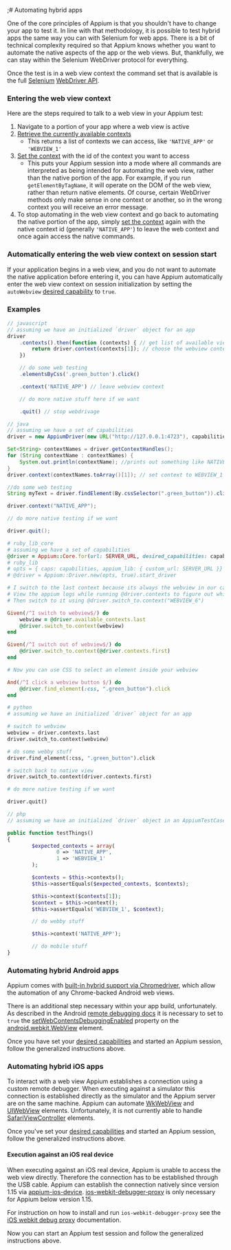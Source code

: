 ;# Automating hybrid apps

One of the core principles of Appium is that you shouldn't have to change your
app to test it. In line with that methodology, it is possible to test hybrid
apps the same way you can with Selenium for web apps. There is a bit of technical
complexity required so that Appium knows whether you want to automate the native
aspects of the app or the web views. But, thankfully, we can stay within the
Selenium WebDriver protocol for everything.

Once the test is in a web view context the command set that is available is the
full [Selenium](http://www.seleniumhq.org/) [WebDriver API](http://www.seleniumhq.org/docs/03_webdriver.jsp).


### Entering the web view context

Here are the steps required to talk to a web view in your Appium test:

1. Navigate to a portion of your app where a web view is active
1. [Retrieve the currently available contexts](/docs/en/commands/context/get-contexts.md)
    * This returns a list of contexts we can access, like `'NATIVE_APP'` or `'WEBVIEW_1'`
1. [Set the context](/docs/en/commands/context/set-context.md) with the id of
  the context you want to access
    * This puts your Appium session into a mode where all commands are
      interpreted as being intended for automating the web view, rather than the
      native portion of the app. For example, if you run `getElementByTagName`, it
      will operate on the DOM of the web view, rather than return native elements.
      Of course, certain WebDriver methods only make sense in one context or
      another, so in the wrong context you will receive an error message.
1. To stop automating in the web view context and go back to automating the
   native portion of the app, simply [set the context](/docs/en/commands/context/set-context.md)
   again with the native context id (generally `'NATIVE_APP'`) to leave the web
   context and once again access the native commands.


### Automatically entering the web view context on session start

If your application begins in a web view, and you do not want to automate the
native application before entering it, you can have Appium automatically enter
the web view context on session initialization by setting the `autoWebview`
[desired capability](/docs/en/writing-running-appium/caps.md) to `true`.


### Examples

```javascript
// javascript
// assuming we have an initialized `driver` object for an app
driver
    .contexts().then(function (contexts) { // get list of available views. Returns array: ["NATIVE_APP","WEBVIEW_1"]
        return driver.context(contexts[1]); // choose the webview context
    })

    // do some web testing
    .elementsByCss('.green_button').click()

    .context('NATIVE_APP') // leave webview context

    // do more native stuff here if we want

    .quit() // stop webdrivage
```

```java
// java
// assuming we have a set of capabilities
driver = new AppiumDriver(new URL("http://127.0.0.1:4723"), capabilities);

Set<String> contextNames = driver.getContextHandles();
for (String contextName : contextNames) {
    System.out.println(contextName); //prints out something like NATIVE_APP \n WEBVIEW_1
}
driver.context(contextNames.toArray()[1]); // set context to WEBVIEW_1

//do some web testing
String myText = driver.findElement(By.cssSelector(".green_button")).click();

driver.context("NATIVE_APP");

// do more native testing if we want

driver.quit();
```

```ruby
# ruby_lib_core
# assuming we have a set of capabilities
@driver = Appium::Core.for(url: SERVER_URL, desired_capabilities: capabilities).start_driver
# ruby_lib
# opts = { caps: capabilities, appium_lib: { custom_url: SERVER_URL }}
# @driver = Appium::Driver.new(opts, true).start_driver

# I switch to the last context because its always the webview in our case, in other cases you may need to specify a context
# View the appium logs while running @driver.contexts to figure out which context is the one you want and find the associated ID
# Then switch to it using @driver.switch_to.context("WEBVIEW_6")

Given(/^I switch to webview$/) do
    webview = @driver.available_contexts.last
    @driver.switch_to.context(webview)
end

Given(/^I switch out of webview$/) do
    @driver.switch_to.context(@driver.contexts.first)
end

# Now you can use CSS to select an element inside your webview

And(/^I click a webview button $/) do
    @driver.find_element(:css, ".green_button").click
end
```

```python
# python
# assuming we have an initialized `driver` object for an app

# switch to webview
webview = driver.contexts.last
driver.switch_to.context(webview)

# do some webby stuff
driver.find_element(:css, ".green_button").click

# switch back to native view
driver.switch_to.context(driver.contexts.first)

# do more native testing if we want

driver.quit()
```

```php
// php
// assuming we have an initialized `driver` object in an AppiumTestCase

public function testThings()
{
        $expected_contexts = array(
                0 => 'NATIVE_APP',
                1 => 'WEBVIEW_1'
        );

        $contexts = $this->contexts();
        $this->assertEquals($expected_contexts, $contexts);

        $this->context($contexts[1]);
        $context = $this->context();
        $this->assertEquals('WEBVIEW_1', $context);

        // do webby stuff

        $this->context('NATIVE_APP');

        // do mobile stuff
}
```



### Automating hybrid Android apps

Appium comes with [built-in hybrid support via Chromedriver](/docs/en/writing-running-appium/web/chromedriver.md),
which allow the automation of any Chrome-backed Android web views.

There is an additional step necessary within your app build, unfortunately. As
described in the Android [remote debugging docs](https://developers.google.com/web/tools/chrome-devtools/remote-debugging/webviews)
it is necessary to set to `true` the [setWebContentsDebuggingEnabled](http://developer.android.com/reference/android/webkit/WebView.html#setWebContentsDebuggingEnabled(boolean))
property on the [android.webkit.WebView](http://developer.android.com/reference/android/webkit/WebView.html)
element.

Once you have set your [desired capabilities](/docs/en/writing-running-appium/caps.md)
and started an Appium session, follow the generalized instructions above.


### Automating hybrid iOS apps

To interact with a web view Appium establishes a connection using a custom
remote debugger. When executing against a simulator this connection is
established directly as the simulator and the Appium server are on the same
machine. Appium can automate [WkWebView](https://developer.apple.com/documentation/webkit/wkwebview)
and [UIWebView](https://developer.apple.com/documentation/uikit/uiwebview)
elements. Unfortunately, it is not currently able to handle
[SafariViewController](https://developer.apple.com/documentation/safariservices/sfsafariviewcontroller)
elements.

Once you've set your [desired capabilities](/docs/en/writing-running-appium/caps.md)
and started an Appium session, follow the generalized instructions above.

#### Execution against an iOS real device

When executing against an iOS real device, Appium is unable to access the web view
directly. Therefore the connection has to be established through the USB cable.
Appium can establish the connection natively since version 1.15 via [appium-ios-device](https://github.com/appium/appium-ios-device).
[ios-webkit-debugger-proxy](https://github.com/google/ios-webkit-debug-proxy) is only necessary for Appium below version 1.15.

For instruction on how to install and run `ios-webkit-debugger-proxy` see the
[iOS webkit debug proxy](/writing-running-appium/web/ios-webkit-debug-proxy.md)
documentation.

Now you can start an Appium test session and follow the generalized instructions
above.

